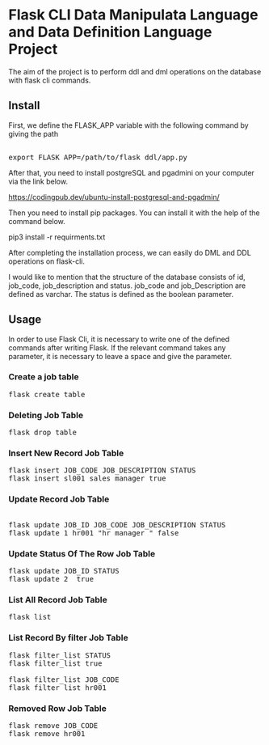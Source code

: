 # Flask CLI Data Manipulata Language and Data Definition Language Project

The aim of the project is to perform ddl and dml operations on the database with flask cli commands. 


## Install
First, we define the FLASK_APP variable with the following command by giving the path
<pre>

export FLASK_APP=/path/to/flask_ddl/app.py 
</pre>

After that, you need to install postgreSQL and pgadmini on your computer via the link below. 

https://codingpub.dev/ubuntu-install-postgresql-and-pgadmin/

Then you need to install pip packages. You can install it with the help of the command below. 

pip3 install -r requirments.txt

After completing the installation process, we can easily do DML and DDL operations on flask-cli. 

I would like to mention that the structure of the database consists of id, job_code, job_description and status. job_code and job_Description are defined as varchar. The status is defined as the boolean parameter. 

## Usage

In order to use Flask Cli, it is necessary to write one of the defined commands after writing Flask. If the relevant command takes any parameter, it is necessary to leave a space and give the parameter. 

### Create a job table 
<pre>
flask create_table
</pre>

### Deleting Job Table
<pre>
flask drop_table
</pre>

### Insert New Record Job Table 
<pre>
flask insert JOB_CODE JOB_DESCRIPTION STATUS
flask insert sl001 sales_manager true
</pre>

### Update  Record Job Table 
<pre>

flask update JOB_ID JOB_CODE JOB_DESCRIPTION STATUS
flask update 1 hr001 "hr_manager " false
</pre>

### Update Status Of The Row  Job Table
<pre>
flask update JOB_ID STATUS
flask update 2  true
</pre>


### List All Record Job Table 
<pre>
flask list
</pre>

### List  Record By filter Job Table 
<pre>
flask filter_list STATUS
flask filter_list true

flask filter_list JOB_CODE
flask filter_list hr001
</pre>


### Removed Row Job Table 
<pre>
flask remove JOB_CODE
flask remove hr001
</pre>
